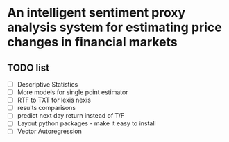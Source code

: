 # An intelligent sentiment proxy analysis system for estimating price changes in financial markets

## TODO list

- [ ] Descriptive Statistics
- [ ] More models for single point estimator
- [ ] RTF to TXT for lexis nexis
- [ ] results comparisons
- [ ] predict next day return instead of T/F
- [ ] Layout python packages - make it easy to install
- [ ] Vector Autoregression